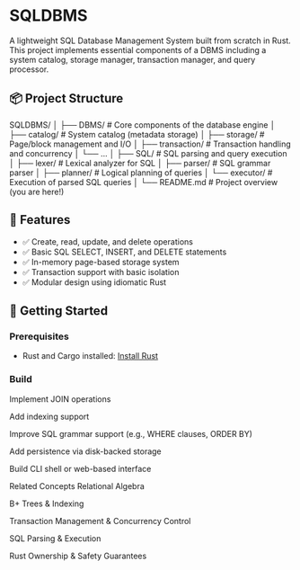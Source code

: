 # SQLDBMS

A lightweight SQL Database Management System built from scratch in Rust. This project implements essential components of a DBMS including a system catalog, storage manager, transaction manager, and query processor.

## 📦 Project Structure
SQLDBMS/ │ ├── DBMS/ # Core components of the database engine │ 
├── catalog/ # System catalog (metadata storage) │ 
├── storage/ # Page/block management and I/O │ 
├── transaction/ # Transaction handling and concurrency │ └── ...
│ ├── SQL/ # SQL parsing and query execution │
├── lexer/ # Lexical analyzer for SQL │
├── parser/ # SQL grammar parser │
├── planner/ # Logical planning of queries │ └── executor/ # Execution of parsed SQL queries │ └── README.md # Project overview (you are here!)

## 🚀 Features

- ✅ Create, read, update, and delete operations
- ✅ Basic SQL SELECT, INSERT, and DELETE statements
- ✅ In-memory page-based storage system
- ✅ Transaction support with basic isolation
- ✅ Modular design using idiomatic Rust

## 🔧 Getting Started

### Prerequisites

- Rust and Cargo installed: [Install Rust](https://www.rust-lang.org/tools/install)

### Build

 Implement JOIN operations

 Add indexing support

 Improve SQL grammar support (e.g., WHERE clauses, ORDER BY)

 Add persistence via disk-backed storage

 Build CLI shell or web-based interface

 Related Concepts
Relational Algebra

B+ Trees & Indexing

Transaction Management & Concurrency Control

SQL Parsing & Execution

Rust Ownership & Safety Guarantees
